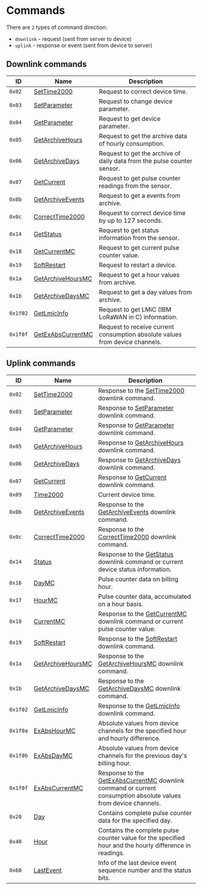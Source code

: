 # Commands

There are `2` types of command direction:

- `downlink` - request (sent from server to device)
- `uplink` - response or event (sent from device to server)


## Downlink commands

| ID       | Name                                                | Description                                                                  |
| -------- | --------------------------------------------------- | ---------------------------------------------------------------------------- |
| `0x02`   | [SetTime2000](./SetTime2000.md#request)             | Request to correct device time.                                              |
| `0x03`   | [SetParameter](./SetParameter.md#request)           | Request to change device parameter.                                          |
| `0x04`   | [GetParameter](./GetParameter.md#request)           | Request to get device parameter.                                             |
| `0x05`   | [GetArchiveHours](./GetArchiveHours.md#request)     | Request to get the archive data of hourly consumption.                       |
| `0x06`   | [GetArchiveDays](./GetArchiveDays.md#request)       | Request to get the archive of daily data from the pulse counter sensor.      |
| `0x07`   | [GetCurrent](./GetCurrent.md#request)               | Request to get pulse counter readings from the sensor.                       |
| `0x0b`   | [GetArchiveEvents](./GetArchiveEvents.md#request)   | Request to get a events from archive.                                        |
| `0x0c`   | [CorrectTime2000](./CorrectTime2000.md#request)     | Request to correct device time by up to 127 seconds.                         |
| `0x14`   | [GetStatus](./GetStatus.md#request)                 | Request to get status information from the sensor.                           |
| `0x18`   | [GetCurrentMC](./GetCurrentMC.md#request)           | Request to get current pulse counter value.                                  |
| `0x19`   | [SoftRestart](./SoftRestart.md#request)             | Request to restart a device.                                                 |
| `0x1a`   | [GetArchiveHoursMC](./GetArchiveHoursMC.md#request) | Request to get a hour values from archive.                                   |
| `0x1b`   | [GetArchiveDaysMC](./GetArchiveDaysMC.md#request)   | Request to get a day values from archive.                                    |
| `0x1f02` | [GetLmicInfo](./GetLmicInfo.md#request)             | Request to get LMiC (IBM LoRaWAN in C) information.                          |
| `0x1f0f` | [GetExAbsCurrentMC](./GetExAbsCurrentMC.md#request) | Request to receive current consumption absolute values from device channels. |


## Uplink commands

| ID       | Name                                                 | Description                                                                                                                                       |
| -------- | ---------------------------------------------------- | ------------------------------------------------------------------------------------------------------------------------------------------------- |
| `0x02`   | [SetTime2000](./SetTime2000.md#response)             | Response to the [SetTime2000](./SetTime2000.md#request) downlink command.                                                                         |
| `0x03`   | [SetParameter](./SetParameter.md#response)           | Response to [SetParameter](./SetParameter.md#request) downlink command.                                                                           |
| `0x04`   | [GetParameter](./GetParameter.md#response)           | Response to [GetParameter](./GetParameter.md#request) downlink command.                                                                           |
| `0x05`   | [GetArchiveHours](./GetArchiveHours.md#response)     | Response to [GetArchiveHours](./GetArchiveHours.md#request) downlink command.                                                                     |
| `0x06`   | [GetArchiveDays](./GetArchiveDays.md#response)       | Response to [GetArchiveDays](./GetArchiveDays.md#request) downlink command.                                                                       |
| `0x07`   | [GetCurrent](./GetCurrent.md#response)               | Response to [GetCurrent](./GetCurrent.md#request) downlink command.                                                                               |
| `0x09`   | [Time2000](./uplink/Time2000.md)                     | Current device time.                                                                                                                              |
| `0x0b`   | [GetArchiveEvents](./GetArchiveEvents.md#response)   | Response to the [GetArchiveEvents](./GetArchiveEvents.md#request) downlink command.                                                               |
| `0x0c`   | [CorrectTime2000](./CorrectTime2000.md#response)     | Response to the [CorrectTime2000](./CorrectTime2000.md#request) downlink command.                                                                 |
| `0x14`   | [Status](./GetStatus.md#response)                    | Response to the [GetStatus](./GetStatus.md#request) downlink command or current device status information.                                        |
| `0x16`   | [DayMC](./uplink/DayMC.md)                           | Pulse counter data on billing hour.                                                                                                               |
| `0x17`   | [HourMC](./uplink/HourMC.md)                         | Pulse counter data, accumulated on a hour basis.                                                                                                  |
| `0x18`   | [CurrentMC](./GetCurrentMC.md#response)              | Response to the [GetCurrentMC](./GetCurrentMC.md#request) downlink command or current pulse counter value.                                        |
| `0x19`   | [SoftRestart](./SoftRestart.md#response)             | Response to the [SoftRestart](./SoftRestart.md#request) downlink command.                                                                         |
| `0x1a`   | [GetArchiveHoursMC](./GetArchiveHoursMC.md#response) | Response to the [GetArchiveHoursMC](./GetArchiveHoursMC.md#request) downlink command.                                                             |
| `0x1b`   | [GetArchiveDaysMC](./GetArchiveDaysMC.md#response)   | Response to the [GetArchiveDaysMC](./GetArchiveDaysMC.md#request) downlink command.                                                               |
| `0x1f02` | [GetLmicInfo](./GetLmicInfo.md#response)             | Response to the [GetLmicInfo](./GetLmicInfo.md#request) downlink command.                                                                         |
| `0x1f0a` | [ExAbsHourMC](./uplink/ExAbsHourMC.md)               | Absolute values from device channels for the specified hour and hourly difference.                                                                |
| `0x1f0b` | [ExAbsDayMC](./uplink/ExAbsDayMC.md)                 | Absolute values from device channels for the previous day's billing hour.                                                                         |
| `0x1f0f` | [ExAbsCurrentMC](./GetExAbsCurrentMC.md#response)    | Response to the [GetExAbsCurrentMC](./GetExAbsCurrentMC.md#request) downlink command or current consumption absolute values from device channels. |
| `0x20`   | [Day](./uplink/Day.md)                               | Contains complete pulse counter data for the specified day.                                                                                       |
| `0x40`   | [Hour](./uplink/Hour.md)                             | Contains the complete pulse counter value for the specified hour and the hourly difference in readings.                                           |
| `0x60`   | [LastEvent](./uplink/LastEvent.md)                   | Info of the last device event sequence number and the status bits.                                                                                |
